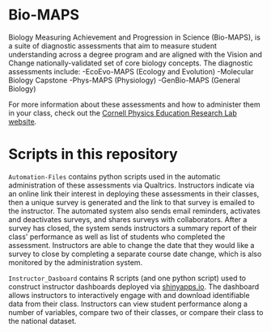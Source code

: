# Bio-MAPS

Biology Measuring Achievement and Progression in Science (Bio-MAPS), is a suite of diagnostic assessments that aim to measure student understanding across a degree program and are aligned with the Vision and Change nationally-validated set of core biology concepts. The diagnostic assessments include:
-EcoEvo-MAPS (Ecology and Evolution)
-Molecular Biology Capstone
-Phys-MAPS (Physiology)
-GenBio-MAPS (General Biology)

For more information about these assessments and how to administer them in your class, check out the [Cornell Physics Education Research Lab website](http://cperl.lassp.cornell.edu/bio-maps).
 
# Scripts in this repository

`Automation-Files` contains python scripts used in the automatic administration of these assessments via Qualtrics. Instructors indicate via an online link their interest in deploying these assessments in their classes, then a unique survey is generated and the link to that survey is emailed to the instructor. The automated system also sends email reminders, activates and deactivates surveys, and shares surveys with collaborators. After a survey has closed, the system sends instructors a summary report of their class' performance as well as list of students who completed the assessment. Instructors are able to change the date that they would like a survey to close by completing a separate course date change, which is also monitored by the administration system.

`Instructor_Dasboard` contains R scripts (and one python script) used to construct instructor dashboards deployed via [shinyapps.io]( https://cderatcornell.shinyapps.io/Bio-MAPS/). The dashboard allows instructors to interactively engage with and download identifiable data from their class. Instructors can view student performance along a number of variables, compare two of their classes, or compare their class to the national dataset.
